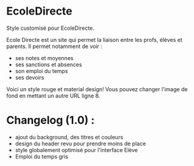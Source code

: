 # EcoleDirecte
Style customisé pour EcoleDirecte.

Ecole Directe est un site qui permet la liaison entre les profs, élèves et parents. Il permet notamment de voir :
- ses notes et moyennes
- ses sanctions et absences
- son emploi du temps
- ses devoirs

Voici un style rouge et material design! Vous pouvez changer l'image de fond en mettant un autre URL ligne 8.


# Changelog (1.0) :
- ajout du background, des titres et couleurs
- design du header revu pour prendre moins de place
- style globalement optimisé pour l'interface Elève
- Emploi du temps gris
